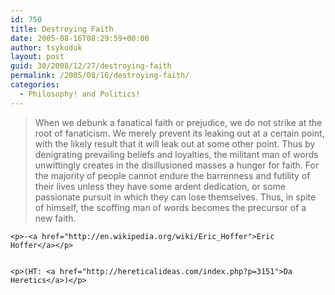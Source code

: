 ```yaml
---
id: 750
title: Destroying Faith
date: 2005-08-16T08:29:59+00:00
author: tsykoduk
layout: post
guid: 30/2008/12/27/destroying-faith
permalink: /2005/08/16/destroying-faith/
categories:
  - Philosophy! and Politics!
---
```

<blockquote>When we debunk a fanatical faith or prejudice, we do not strike at the root of fanaticism. We merely prevent its leaking out at a certain point, with the likely result that it will leak out at some other point. Thus by denigrating prevailing beliefs and loyalties, the militant man of words unwittingly creates in the disillusioned masses a hunger for faith. For the majority of people cannot endure the barrenness and futility of their lives unless they have some ardent dedication, or some passionate pursuit in which they can lose themselves. Thus, in spite of himself, the scoffing man of words becomes the precursor of a new faith.</blockquote>

	<p>-<a href="http://en.wikipedia.org/wiki/Eric_Hoffer">Eric  Hoffer</a></p>


	<p>(HT: <a href="http://hereticalideas.com/index.php?p=3151">Da Heretics</a>)</p>